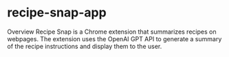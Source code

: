 # recipe-snap-app
Overview
Recipe Snap is a Chrome extension that summarizes recipes on webpages. The extension uses the OpenAI GPT API to generate a summary of the recipe instructions and display them to the user.
